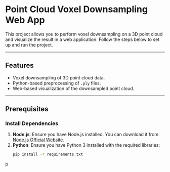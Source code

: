 # Point Cloud Voxel Downsampling Web App

This project allows you to perform voxel downsampling on a 3D point cloud and visualize the result in a web application. Follow the steps below to set up and run the project.

---

## Features
- Voxel downsampling of 3D point cloud data.
- Python-based preprocessing of `.ply` files.
- Web-based visualization of the downsampled point cloud.

---

## Prerequisites

### Install Dependencies
1. **Node.js**: Ensure you have Node.js installed. You can download it from [Node.js Official Website](https://nodejs.org).
2. **Python**: Ensure you have Python 3 installed with the required libraries:
   ```bash
   pip install -r requirements.txt
p